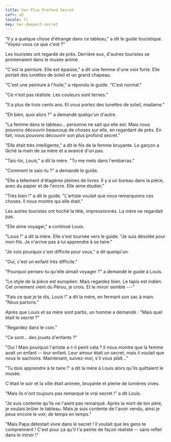 ```yaml
---
title: Son Plus Profond Secret
cefr: a2
locale: fr
key: her-deepest-secret
---
```


"Il y a quelque chose d'étrange dans ce tableau," a dit le guide touristique. "Voyez-vous ce que c'est ?"

Les touristes ont regardé de près. Derrière eux, d'autres touristes se promenaient dans le musée animé.

"C'est la peinture. Elle est épaisse," a dit une femme d'une voix forte. Elle portait des lunettes de soleil et un grand chapeau.

"C'est une peinture à l'huile," a répondu le guide. "C'est normal."

"Ce n'est pas réaliste. Les couleurs sont ternes."

"Il a plus de trois cents ans. Et vous portez des lunettes de soleil, madame."

"Eh bien, quoi alors ?" a demandé quelqu'un d'autre.

"La femme dans le tableau... personne ne sait qui elle est. Mais nous pouvons découvrir beaucoup de choses sur elle, en regardant de près. En fait, nous pouvons découvrir son plus profond secret."

"Elle était très intelligente," a dit le fils de la femme bruyante. Le garçon a lâché la main de sa mère et a avancé d'un pas.

"Tais-toi, Louis," a dit la mère. "Tu me mets dans l'embarras."

"Comment le sais-tu ?" a demandé le guide.

"Elle a tellement d'étagères pleines de livres. Il y a un bureau dans la pièce, avec du papier et de l'encre. Elle aime étudier."

"Très bien !" a dit le guide. "L'artiste voulait que nous remarquions ces choses. Il nous montre qui elle était."

Les autres touristes ont hoché la tête, impressionnés. La mère ne regardait pas.

"Elle aime voyager," a continué Louis.

"Louis !" a dit la mère. Elle s'est tournée vers le guide. "Je suis désolée pour mon fils. Je n'arrive pas à lui apprendre à se taire."

"Je vois pourquoi c'est difficile pour vous," a dit quelqu'un.

"Oui, c'est un enfant très difficile."

"Pourquoi penses-tu qu'elle aimait voyager ?" a demandé le guide à Louis.

"Le style de la pièce est européen. Mais regardez bien. Le tapis est indien. Cet ornement vient du Pérou, je crois. Et le miroir semble ---"

"Fais ce que je te dis, Louis !" a dit la mère, en fermant son sac à main. "Nous partons."

Après que Louis et sa mère sont partis, un homme a demandé : "Mais quel était le secret ?"

"Regardez dans le coin."

"Ce sont... des jouets d'enfants ?"

"Oui ! Mais pourquoi l'artiste a-t-il peint cela ? Il nous montre que la femme avait un enfant -- *leur* enfant. Leur amour était un secret, mais il voulait que nous le sachions. Maintenant, suivez-moi, s'il vous plaît..."

"Tu dois apprendre à te taire !" a dit la mère à Louis alors qu'ils quittaient le musée.

C'était le soir et la ville était animée, bruyante et pleine de lumières vives.

"Mais ils n'ont toujours pas remarqué le vrai secret !" a dit Louis.

"Je suis contente qu'ils ne l'aient pas remarqué. Après la mort de ton père, je voulais brûler le tableau. Mais je suis contente de l'avoir vendu, ainsi je peux encore le voir, de temps en temps."

"Mais Papa détestait vivre dans le secret ! Il voulait que les gens te comprennent ! C'est pour ça qu'il t'a peinte de façon réaliste -- sans reflet dans le miroir !"